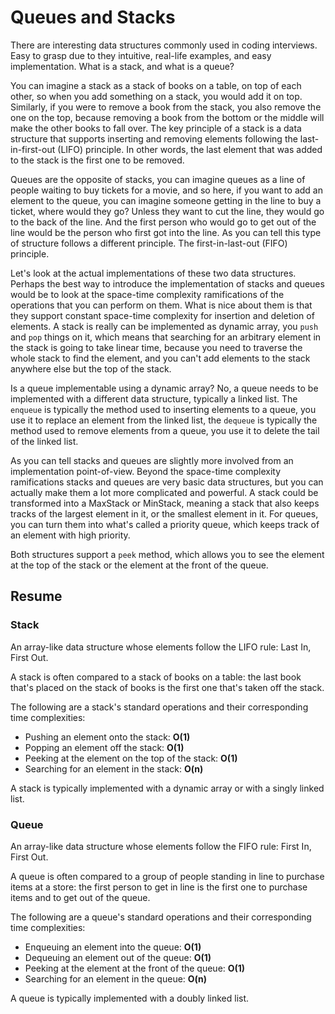 # Queues and Stacks

There are interesting data structures commonly used in coding interviews. Easy to grasp due to they intuitive, real-life examples, and easy implementation. What is a stack, and what is a queue?

You can imagine a stack as a stack of books on a table, on top of each other, so when you add something on a stack, you would add it on top. Similarly, if you were to remove a book from the stack, you also remove the one on the top, because removing a book from the bottom or the middle will make the other books to fall over. The key principle of a stack is a data structure that supports inserting and removing elements following the last-in-first-out (LIFO) principle. In other words, the last element that was added to the stack is the first one to be removed.

Queues are the opposite of stacks, you can imagine queues as a line of people waiting to buy tickets for a movie, and so here, if you want to add an element to the queue, you can imagine someone getting in the line to buy a ticket, where would they go? Unless they want to cut the line, they would go to the back of the line. And the first person who would go to get out of the line would be the person who first got into the line. As you can tell this type of structure follows a different principle. The first-in-last-out (FIFO) principle.

Let's look at the actual implementations of these two data structures. Perhaps the best way to introduce the implementation of stacks and queues would be to look at the space-time complexity ramifications of the operations that you can perform on them. What is nice about them is that they support constant space-time complexity for insertion and deletion of elements. A stack is really can be implemented as dynamic array, you `push` and `pop` things on it, which means that searching for an arbitrary element in the stack is going to take linear time, because you need to traverse the whole stack to find the element, and you can't add elements to the stack anywhere else but the top of the stack.

Is a queue implementable using a dynamic array? No, a queue needs to be implemented with a different data structure, typically a linked list. The `enqueue` is typically the method used to inserting elements to a queue, you use it to replace an element from the linked list, the `dequeue` is typically the method used to remove elements from a queue, you use it to delete the tail of the linked list.

As you can tell stacks and queues are slightly more involved from an implementation point-of-view. Beyond the space-time complexity ramifications stacks and queues are very basic data structures, but you can actually make them a lot more complicated and powerful. A stack could be transformed into a MaxStack or MinStack, meaning a stack that also keeps tracks of the largest element in it, or the smallest element in it. For queues, you can turn them into what's called a priority queue, which keeps track of an element with high priority.

Both structures support a `peek` method, which allows you to see the element at the top of the stack or the element at the front of the queue.

## Resume

### Stack

An array-like data structure whose elements follow the LIFO rule: Last In, First Out.

A stack is often compared to a stack of books on a table: the last book that's placed on the stack of books is the first one that's taken off the stack.

The following are a stack's standard operations and their corresponding time complexities:

- Pushing an element onto the stack: **O(1)**
- Popping an element off the stack: **O(1)**
- Peeking at the element on the top of the stack: **O(1)**
- Searching for an element in the stack: **O(n)**

A stack is typically implemented with a dynamic array or with a singly linked list.

### Queue

An array-like data structure whose elements follow the FIFO rule: First In, First Out.

A queue is often compared to a group of people standing in line to purchase items at a store: the first person to get in line is the first one to purchase items and to get out of the queue.

The following are a queue's standard operations and their corresponding time complexities:

- Enqueuing an element into the queue: **O(1)**
- Dequeuing an element out of the queue: **O(1)**
- Peeking at the element at the front of the queue: **O(1)**
- Searching for an element in the queue: **O(n)**

A queue is typically implemented with a doubly linked list.